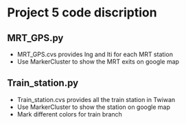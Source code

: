 # Project 5 code discription
## MRT_GPS.py
* MRT_GPS.cvs provides lng and lti for each MRT station
* Use MarkerCluster to show the MRT exits on google map

## Train_station.py
* Train_station.cvs provides all the train station in Twiwan
* Use MarkerCluster to show the station on google map
* Mark different colors for train branch